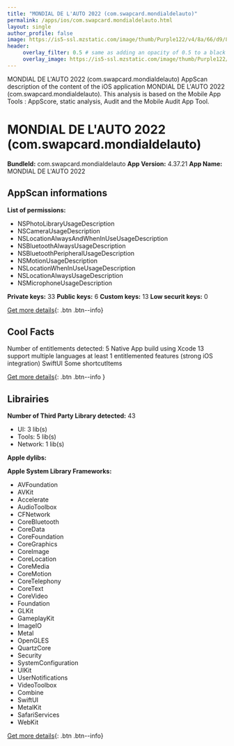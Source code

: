 ```yaml
---
title: "MONDIAL DE L'AUTO 2022 (com.swapcard.mondialdelauto)"
permalink: /apps/ios/com.swapcard.mondialdelauto.html
layout: single
author_profile: false
image: https://is5-ssl.mzstatic.com/image/thumb/Purple122/v4/8a/66/d9/8a66d922-8ccc-aae3-c5d9-d2ddcf08cc34/AppIcon-1x_U007emarketing-0-10-0-sRGB-85-220.png/512x512bb.jpg
header: 
     overlay_filter: 0.5 # same as adding an opacity of 0.5 to a black background
     overlay_image: https://is5-ssl.mzstatic.com/image/thumb/Purple122/v4/8a/66/d9/8a66d922-8ccc-aae3-c5d9-d2ddcf08cc34/AppIcon-1x_U007emarketing-0-10-0-sRGB-85-220.png/512x512bb.jpg
---
```

MONDIAL DE L'AUTO 2022 (com.swapcard.mondialdelauto) AppScan description of the content of the iOS application MONDIAL DE L'AUTO 2022 (com.swapcard.mondialdelauto). This analysis is based on the Mobile App Tools : AppScore, static analysis, Audit and the Mobile Audit App Tool.

# MONDIAL DE L'AUTO 2022 (com.swapcard.mondialdelauto)

**BundleId:** com.swapcard.mondialdelauto
**App Version:** 4.37.21
**App Name:** MONDIAL DE L'AUTO 2022


## AppScan informations 

**List of permissions:** 
- NSPhotoLibraryUsageDescription
- NSCameraUsageDescription
- NSLocationAlwaysAndWhenInUseUsageDescription
- NSBluetoothAlwaysUsageDescription
- NSBluetoothPeripheralUsageDescription
- NSMotionUsageDescription
- NSLocationWhenInUseUsageDescription
- NSLocationAlwaysUsageDescription
- NSMicrophoneUsageDescription
  
  
**Private keys:** 33
**Public keys:** 6
**Custom keys:** 13
**Low securit keys:** 0
  
[Get more details](/pricing.html){: .btn .btn--info}

## Cool Facts

Number of entitlements detected: 5
Native App
build using Xcode 13
support multiple languages
at least 1 entitlemented features (strong iOS integration)
SwiftUI
Some shortcutItems 
  
[Get more details](/pricing.html){: .btn .btn--info }

## Librairies 
**Number of Third Party Library detected:** 43
- UI: 3 lib(s)
- Tools: 5 lib(s)
- Network: 1 lib(s)


**Apple dylibs:**


**Apple System Library Frameworks:**
- AVFoundation
- AVKit
- Accelerate
- AudioToolbox
- CFNetwork
- CoreBluetooth
- CoreData
- CoreFoundation
- CoreGraphics
- CoreImage
- CoreLocation
- CoreMedia
- CoreMotion
- CoreTelephony
- CoreText
- CoreVideo
- Foundation
- GLKit
- GameplayKit
- ImageIO
- Metal
- OpenGLES
- QuartzCore
- Security
- SystemConfiguration
- UIKit
- UserNotifications
- VideoToolbox
- Combine
- SwiftUI
- MetalKit
- SafariServices
- WebKit


  
[Get more details](/pricing.html){: .btn .btn--info}

